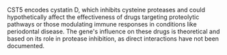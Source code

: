 CST5 encodes cystatin D, which inhibits cysteine proteases and could hypothetically affect the effectiveness of drugs targeting proteolytic pathways or those modulating immune responses in conditions like periodontal disease. The gene's influence on these drugs is theoretical and based on its role in protease inhibition, as direct interactions have not been documented.